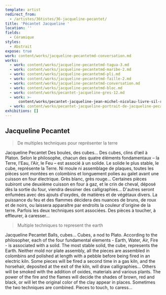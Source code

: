 ```yaml
---
template: artist
redirect_from:
  - /artistes/36tistes/36-jacqueline-pecantet/
title: 'Pécantet Jacqueline '
location: ''
fields:
  - Céramique
styles:
  - Abstrait
expose: true
work: content/works/jacqueline-pecantetmd-conversation.md
works:
  - work: content/works/jacqueline-pecantetmd-tagua-3.md
  - work: content/works/jacqueline-pecantetmd-maribe-2.md
  - work: content/works/jacqueline-pecantetmd-pli.md
  - work: content/works/jacqueline-pecantetmd-faille-2.md
  - work: content/works/jacqueline-pecantetmd-conversation.md
  - work: content/works/jacqueline-pecantetmd-bloc.md
  - work: content/works/pecantet-jacqueline-gres-12.md
  - work: >-
      content/works/pecantet-jacqueline-jean-michel-nicolau-livre-sil-reste-des-silences.md
  - work: content/works/pecantet-jacqueline-portrait-de-jacqueline-pecantet.md
exhibitions: []
---
```


## Jacqueline Pecantet

> De multiples techniques pour représenter la terre

Jacqueline Pecantet Des boules, des cubes... Des cubes, clins d’œil à Platon. Selon le philosophe, chacun des quatre éléments fondamentaux – la Terre, l'Eau, l'Air, le Feu – est associé à un solide. Le solide le plus stable, le cube, représente la Terre. Ni moule ni assemblage de plaques, toutes les pièces sont montées en colombins et longuement polies au galet avant une cuisson en four électrique. Grès blanc, grès rouge... Certaines pièces subiront une deuxième cuisson en four à gaz, et le crin de cheval, déposé dès la sortie du four, viendra dessiner des calligraphies... D'autres seront enfumées avec des ajouts d'oxydes, de matières et de végétaux divers. La puissance du feu et des flammes décidera des nuances de bruns, de roux et de noirs, ou laissera apparaître par endroits la couleur d'origine de la terre. Parfois les deux techniques sont associées. Des pièces à toucher, à effleurer, à caresser...

> Multiple techniques to represent the earth

Jacqueline Pecantet Balls, cubes... Cubes, a nod to Plato. According to the philosopher, each of the four fundamental elements - Earth, Water, Air, Fire - is associated with a solid. The most stable solid, the cube, represents the Earth. Neither mold nor plate assembly, all the pieces are assembled in colombins and polished at length with a pebble before being fired in an electric kiln. Some pieces will be fired a second time in a gas kiln, and the horsehair, deposited at the exit of the kiln, will draw calligraphies... Others will be smoked with the addition of oxides, materials and various plants. The power of the fire and the flames will decide the shades of brown, red and black, or will let the original color of the clay appear in places. Sometimes the two techniques are combined. Pieces to touch, to caress...
